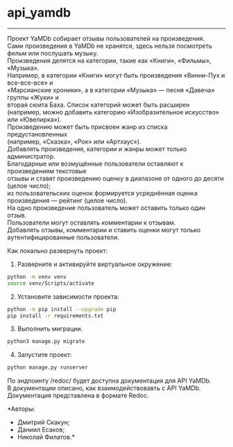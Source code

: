 # api_yamdb
---

Проект YaMDb собирает отзывы пользователей на произведения.  
Сами произведения в YaMDb не хранятся, здесь нельзя посмотреть фильм или послушать музыку.  
Произведения делятся на категории, такие как «Книги», «Фильмы», «Музыка».  
Например, в категории «Книги» могут быть произведения «Винни-Пух и все-все-все» и  
«Марсианские хроники», а в категории «Музыка» — песня «Давеча» группы «Жуки» и  
вторая сюита Баха. Список категорий может быть расширен  
(например, можно добавить категорию «Изобразительное искусство» или «Ювелирка»).  
Произведению может быть присвоен жанр из списка предустановленных  
(например, «Сказка», «Рок» или «Артхаус»).  
Добавлять произведения, категории и жанры может только администратор.  
Благодарные или возмущённые пользователи оставляют к произведениям текстовые  
отзывы и ставят произведению оценку в диапазоне от одного до десяти (целое число);  
из пользовательских оценок формируется усреднённая оценка произведения — рейтинг (целое число).   
На одно произведение пользователь может оставить только один отзыв.  
Пользователи могут оставлять комментарии к отзывам.  
Добавлять отзывы, комментарии и ставить оценки могут только  
аутентифицированные пользователи.  


Как локально развернуть проект:  
1. Разверните и активируйте виртуальное окружение:  
```bash
python -m venv venv  
source venv/Scripts/activate  
```  
2. Установите зависимости проекта:  
```bash
python -m pip install --upgrade pip
pip install -r requirements.txt  
```  
3. Выполнить миграции.  
```bash
python3 manage.py migrate
```  
4. Запустите проект:  
```bash
python manage.py runserver  
```  


По эндпоинту /redoc/ будет доступна документация для API YaMDb.  
В документации описано, как взаимодействовавть с API YaMDb.  
Документация представлена в формате Redoc.   


*Авторы:
 - Дмитрий Скакун;
 - Даниил Есаков;
 - Николай Филатов.*
